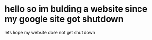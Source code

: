 # hello so im bulding a website since my google site got shutdown 
lets hope my website dose not get shut down 
